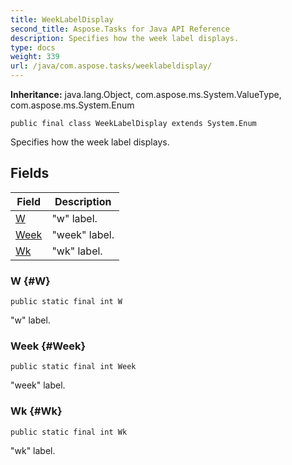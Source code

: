 ```yaml
---
title: WeekLabelDisplay
second_title: Aspose.Tasks for Java API Reference
description: Specifies how the week label displays.
type: docs
weight: 339
url: /java/com.aspose.tasks/weeklabeldisplay/
---
```


**Inheritance:**
java.lang.Object, com.aspose.ms.System.ValueType, com.aspose.ms.System.Enum
```
public final class WeekLabelDisplay extends System.Enum
```

Specifies how the week label displays.
## Fields

| Field | Description |
| --- | --- |
| [W](#W) | "w" label. |
| [Week](#Week) | "week" label. |
| [Wk](#Wk) | "wk" label. |
### W {#W}
```
public static final int W
```


"w" label.

### Week {#Week}
```
public static final int Week
```


"week" label.

### Wk {#Wk}
```
public static final int Wk
```


"wk" label.


